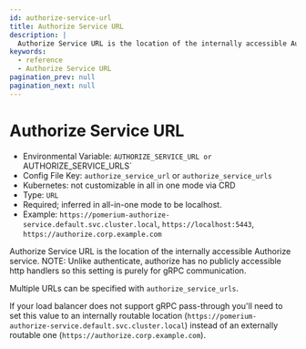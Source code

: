 ```yaml
---
id: authorize-service-url
title: Authorize Service URL
description: |
  Authorize Service URL is the location of the internally accessible Authorize service.
keywords:
  - reference
  - Authorize Service URL
pagination_prev: null
pagination_next: null
---
```


# Authorize Service URL

- Environmental Variable: `AUTHORIZE_SERVICE_URL or `AUTHORIZE_SERVICE_URLS`
- Config File Key: `authorize_service_url` or `authorize_service_urls`
- Kubernetes: not customizable in all in one mode via CRD
- Type: `URL`
- Required; inferred in all-in-one mode to be localhost.
- Example: `https://pomerium-authorize-service.default.svc.cluster.local`, `https://localhost:5443`, `https://authorize.corp.example.com`

Authorize Service URL is the location of the internally accessible Authorize service. NOTE: Unlike authenticate, authorize has no publicly accessible http handlers so this setting is purely for gRPC communication.

Multiple URLs can be specified with `authorize_service_urls`.

If your load balancer does not support gRPC pass-through you'll need to set this value to an internally routable location (`https://pomerium-authorize-service.default.svc.cluster.local`) instead of an externally routable one (`https://authorize.corp.example.com`).
